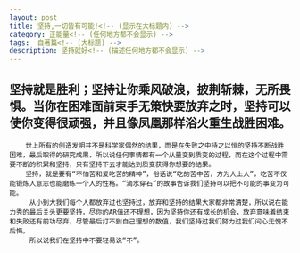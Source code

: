 ```yaml
---
layout: post
title: 坚持,一切皆有可能!<!-- (显示在大标题内) -->
category: 正能量<!-- (任何地方都不会显示) -->
tags:  自著篇<!-- (大标题) -->
description: 坚持就好<!-- (描述任何地方都不会显示) -->
---
```


## 坚持就是胜利；坚持让你乘风破浪，披荆斩棘，无所畏惧。当你在困难面前束手无策快要放弃之时，坚持可以使你变得很顽强，并且像凤凰那样浴火重生战胜困难。
        世上所有的创造发明并不是科学家偶然的结果，而是在失败之中持之以恒的坚持不断战胜困难，最后取得的研究成果，所以说任何事情都有一个从量变到质变的过程，而在这个过程中需要不断的积累和坚持，只有坚持下去才能达到质变获得你想要的结果。
        坚持，就是要有“不怕苦和爱吃苦的精神”，俗话说“吃的苦中苦，方为人上人”，吃苦不仅能锻炼人意志也能磨练一个人的性格。“滴水穿石”的故事告诉我们坚持可以把不可能的事变为可能。
         从小到大我们每个人都放弃过也坚持过，放弃和坚持的结果大家都非常清楚，所以说在能力秀的最后关头更要坚持，尽你的AR值还不理想，因为坚持你还有成长的机会，放弃意味着结束和失败还有前功尽弃，尽管最后打不到自己理想的数值，我们坚持过我们努力过我们问心无愧不后悔。
         所以说我们在坚持中不要轻易说“不”。
<!-- ![](/images/posts/android/android-studio-check-sdk.png) -->

